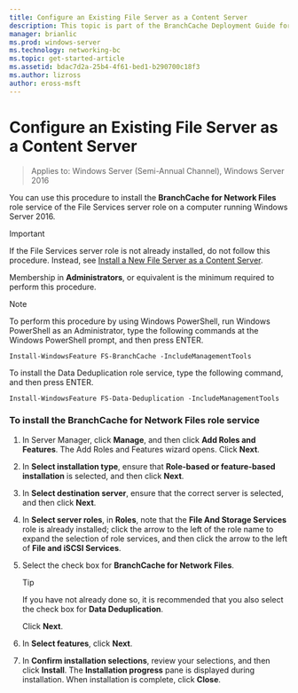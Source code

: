 ```yaml
---
title: Configure an Existing File Server as a Content Server
description: This topic is part of the BranchCache Deployment Guide for Windows Server 2016, which demonstrates how to deploy BranchCache in distributed and hosted cache modes to optimize WAN bandwidth usage in branch offices
manager: brianlic
ms.prod: windows-server
ms.technology: networking-bc
ms.topic: get-started-article
ms.assetid: bdac7d2a-25b4-4f61-bed1-b290700c18f3
ms.author: lizross
author: eross-msft
---
```

# Configure an Existing File Server as a Content Server

>Applies to: Windows Server (Semi-Annual Channel), Windows Server 2016

You can use this procedure to install the **BranchCache for Network Files** role service of the File Services server role on a computer running Windows Server 2016.  
  
> [!IMPORTANT]  
> If the File Services server role is not already installed, do not follow this procedure. Instead, see [Install a New File Server as a Content Server](../../branchcache/deploy/Install-a-New-File-Server-as-a-Content-Server.md).  
  
Membership in **Administrators**, or equivalent is the minimum required to perform this procedure.  
  
> [!NOTE]  
> To perform this procedure by using Windows PowerShell, run Windows PowerShell as an Administrator, type the following commands at the Windows PowerShell prompt, and then press ENTER.  
>   
> `Install-WindowsFeature FS-BranchCache -IncludeManagementTools`  
>   
> To install the Data Deduplication role service, type the following command, and then press ENTER.  
>   
> `Install-WindowsFeature FS-Data-Deduplication -IncludeManagementTools`  
  
### To install the BranchCache for Network Files role service  
  
1.  In Server Manager, click **Manage**, and then click **Add Roles and Features**. The Add Roles and Features wizard opens. Click **Next**.  
  
2.  In **Select installation type**, ensure that **Role-based or feature-based installation** is selected, and then click **Next**.  
  
3.  In **Select destination server**, ensure that the correct server is selected, and then click **Next**.  
  
4.  In **Select server roles**, in **Roles**, note that the **File And Storage Services** role is already installed; click the arrow to the left of the role name to expand the selection of role services, and then click the arrow to the left of **File and iSCSI Services**.  
  
5.  Select the check box for **BranchCache for Network Files**.  
  
    > [!TIP]  
    > If you have not already done so, it is recommended that you also select the check box for **Data Deduplication**.  
  
    Click **Next**.  
  
6.  In **Select features**, click **Next**.  
  
7.  In **Confirm installation selections**, review your selections, and then click **Install**. The **Installation progress** pane is displayed during installation. When installation is complete, click **Close**.  
  


